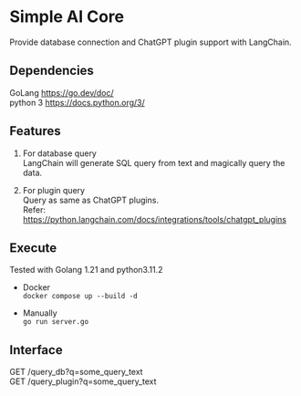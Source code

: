 
Simple AI Core
==============


Provide database connection and ChatGPT plugin support with LangChain.  


Dependencies
------------

GoLang https://go.dev/doc/  
python 3 https://docs.python.org/3/  


Features
--------

1. For database query  
LangChain will generate SQL query from text and magically query the data.  

2. For plugin query  
Query as same as ChatGPT plugins.  
Refer: https://python.langchain.com/docs/integrations/tools/chatgpt_plugins  


Execute
-------

Tested with Golang 1.21 and python3.11.2  

* Docker  
`docker compose up --build -d`

* Manually  
`go run server.go`  


Interface
---------

GET /query_db?q=some_query_text  
GET /query_plugin?q=some_query_text  
